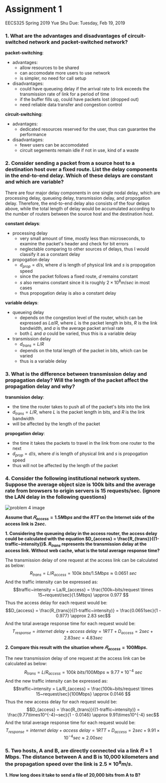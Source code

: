 # Assignment 1
EECS325 Spring 2019
Yue Shu
Due: Tuesday, Feb 19, 2019

### 1. What are the advantages and disadvantages of circuit-switched network and packet-switched network?

**packet-switching**:
-  advantages:
   -  allow resources to be shared
   -  can accomodate more users to use network
   -  is simpler, no need for call setup 
-  disadvantages: 
   -  could have queueing delay if the arrival rate to link exceeds the transmission rate of link for a period of time
   -  if the buffer fills up, could have packets lost (dropped out)
   -  need reliable data transfer and congestion control 

**circuit-switching**: 
-  advantages:
   -  dedicated resources reserved for the user, thus can guarantee the performance 
-  disadvantages: 
   -  fewer users can be accomodated
   -  circuit segements remain idle if not in use, kind of a waste 

### 2. Consider sending a packet from a source host to a destination host over a fixed route. List the delay components in the end-to-end delay. Which of these delays are constant and which are variable?

There are four major delay components in one single nodal delay, which are processing delay, queueing delay, transmission delay, and propogation delay. Therefore, the end-to-end delay also consists of the four delays above, while the total length of delay would be accumulated according to the number of routers between the source host and the destination host. 

**constant delays**: 
- processing delay
  - very small amount of time, mostly less than microseconds, to examine the packet's header and check for bit errors
  - neglectable comparing to other sources of delays, thus I would classify it as a constant delay 
- propogation delay
  - $d_{prop} = d/s$, where $d$ is length of physical link and $s$ is propogation speed
  - since the packet follows a fixed route, $d$ remains constant
  - $s$ also remains constant since it is roughly $2\times 10^8 m/sec$ in most cases
  - thus propogation delay is also a constant delay 

**variable delays**:
- queueing delay
  - depends on the congestion level of the router, which can be expressed as $La/R$, where $L$ is the packet length in bits, $R$ is the link bandwidth, and $a$ is the average packet arrival rate
  - both $L$ and $a$ could be varied, thus this is a variable delay
- transmission delay
  - $d_{trans} = L/R$
  - depends on the total length of the packet in bits, which can be varied
  - thus is a variable delay 

### 3. What is the difference between transmission delay and propagation delay? Will the length of the packet affect the propagation delay and why?

**transmision delay**: 
- the time the router takes to push all of the packet's bits into the link 
- $d_{trans} = L/R$, where $L$ is the packet length in bits, and $R$ is the link bandwidth
- will be affected by the length of the packet

**propogation delay**:
- the time it takes the packets to travel in the link from one router to the next
- $d_{prop} = d/s$, where $d$ is length of physical link and $s$ is propogation speed
- thus will not be affected by the length of the packet

### 4. Consider the following institutional network system. Suppose the average object size is 100k bits and the average rate from browsers to origin servers is 15 requests/sec. (ignore the LAN delay in the following questions)

![problem 4 image](/Image/p4.png)

**Assume that $𝑅_{access} = 1.5 Mbps$ and the $RTT$ on the Internet side of the access link is $2 sec$.**

**1. Considering the queueing delay in the access router, the access delay could be calculated with the equation $D_{access} = \frac{R_{trans}}{(1-traffic~intensity)}$. $R_{trans}$ represents the transmission delay at the access link. Without web cache, what is the total average response time?**

The transmission delay of one request at the access link can be calculated as below:
$$R_{trans} = L/R_{access} = 100k~bits/1.5Mbps \approx 0.0651~sec$$
And the traffic intensity can be expressed as: 
$$traffic~intensity = La/R_{access} = \frac{100k~bits/request \times 15~request/sec}{1.5Mbps} \approx 0.977 $$
Thus the access delay for each request would be: 
$$D_{access} = \frac{R_{trans}}{(1-traffic~intensity)} = \frac{0.0651sec}{1 - 0.977} \approx 2.83 sec$$
And the total average response time for each request would be:
$$T_{response} = internet~delay + access~delay = 1RTT + D_{access} = 2sec + 2.83sec = 4.83sec$$

**2. Compare this result with the situation where $𝑅_{access}= 100 Mbps$.**

The new transmission delay of one request at the access link can be calculated as below:
$$R_{trans} = L/R_{access} = 100k~bits/100 Mbps \approx 9.77\times10^{-4}~sec$$
And the new traffic intensity can be expressed as: 
$$traffic~intensity = La/R_{access} = \frac{100k~bits/request \times 15~request/sec}{100Mbps} \approx 0.0146 $$
Thus the new access delay for each request would be: 
$$D_{access} = \frac{R_{trans}}{(1-traffic~intensity)} = \frac{9.77\times10^{-4}~sec}{1 - 0.0146} \approx 9.91\times10^{-4} sec$$
And the total average response time for each request would be:
$$T_{response} = internet~delay + access~delay = 1RTT + D_{access} = 2sec + 9.91\times10^{-4} sec \approx 2.00sec$$

### 5. Two hosts, A and B, are directly connected via a link 𝑅 = 1 Mbps. The distance between A and B is 10,000 kilometers and the propagation speed over the link is $2.5 × 10^8 m/s$.

**1. How long does it take to send a file of 20,000 bits from A to B?**


